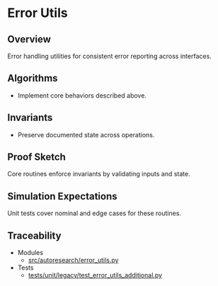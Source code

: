 # Error Utils

## Overview

Error handling utilities for consistent error reporting across interfaces.

## Algorithms

- Implement core behaviors described above.

## Invariants

- Preserve documented state across operations.

## Proof Sketch

Core routines enforce invariants by validating inputs and state.

## Simulation Expectations

Unit tests cover nominal and edge cases for these routines.

## Traceability


- Modules
  - [src/autoresearch/error_utils.py][m1]
- Tests
  - [tests/unit/legacy/test_error_utils_additional.py][t1]

[m1]: ../../src/autoresearch/error_utils.py
[t1]: ../../tests/unit/legacy/test_error_utils_additional.py
